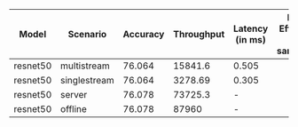 | Model    | Scenario     |   Accuracy |   Throughput | Latency (in ms)   | Power Efficiency (in samples/J)   | TEST01   | TEST04   |
|----------|--------------|------------|--------------|-------------------|-----------------------------------|----------|----------|
| resnet50 | multistream  |     76.064 |     15841.6  | 0.505             |                                   | passed   | passed   |
| resnet50 | singlestream |     76.064 |      3278.69 | 0.305             |                                   | passed   | passed   |
| resnet50 | server       |     76.078 |     73725.3  | -                 |                                   | passed   | passed   |
| resnet50 | offline      |     76.078 |     87960    | -                 |                                   | passed   | passed   |